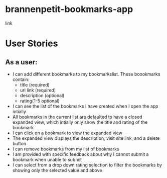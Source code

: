 # brannenpetit-bookmarks-app
link

# User Stories

## As a user:

- I can add different bookmarks to my bookmarkslist. These boookmarks contain:
    - title (required)
    - url link (required)
    - description (optional)
    - rating(1-5 optional)
- I can see the list of the bookmarks I have created when I open the app intially
- All bookmarks in the current list are defaulted to have a closed expanded view, which intially only show the title and rating of the bookmark
- I can click on a bookmark to view the expanded view
- The expanded view displays the description, visit site link, and a delete button
- I can remove bookmarks from my list of bookmarks
- I am provided with specific feedback about why I cannot submit a bookmark when unable to submit
- I can select from a drop down rating selection to filter the bookmarks by showing only the selected value and above



